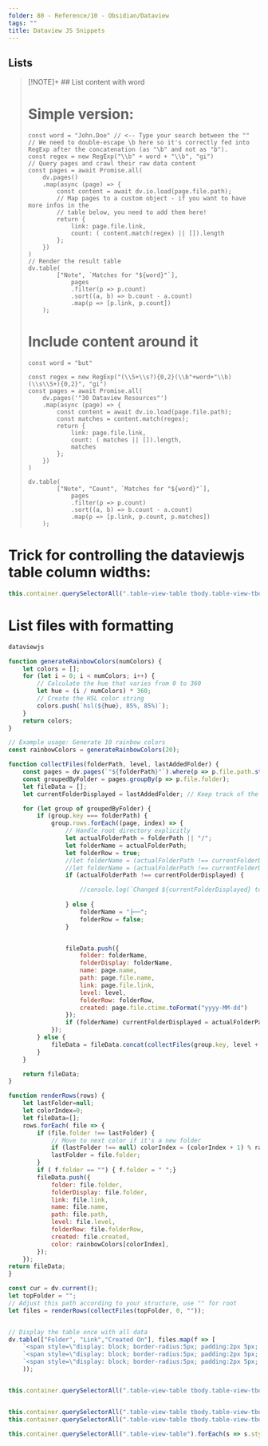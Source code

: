 ```yaml
---
folder: 80 - Reference/10 - Obsidian/Dataview
tags: ""
title: Dataview JS Snippets
---
```


## Lists

> [!NOTE]+ ## List content with word
> # Simple version: 
> ```
> const word = "John.Doe" // <-- Type your search between the ""
> // We need to double-escape \b here so it's correctly fed into RegExp after the concatenation (as "\b" and not as "b").
> const regex = new RegExp("\\b" + word + "\\b", "gi")
> // Query pages and crawl their raw data content 
> const pages = await Promise.all(
>     dv.pages()
>     .map(async (page) => {
>         const content = await dv.io.load(page.file.path);
>         // Map pages to a custom object - if you want to have more infos in the
>         // table below, you need to add them here!
>         return {
>             link: page.file.link,
>             count: ( content.match(regex) || []).length
>         };
>     })
> )
> // Render the result table 
> dv.table(
>         ["Note", `Matches for "${word}"`],
>             pages
>             .filter(p => p.count)
>             .sort((a, b) => b.count - a.count)
>             .map(p => [p.link, p.count])  
>     );
> ```
> # Include content around it
> ```
> const word = "but"
> 
> const regex = new RegExp("(\\S+\\s?){0,2}(\\b"+word+"\\b)(\\s\\S+){0,2}", "gi")
> const pages = await Promise.all(
>     dv.pages('"30 Dataview Resources"')
>     .map(async (page) => {
>         const content = await dv.io.load(page.file.path);
>         const matches = content.match(regex);
>         return {
>             link: page.file.link,
>             count: ( matches || []).length,
>             matches
>         };
>     })
> )
> 
> dv.table(
>         ["Note", "Count", `Matches for "${word}"`],
>             pages
>             .filter(p => p.count)
>             .sort((a, b) => b.count - a.count)
>             .map(p => [p.link, p.count, p.matches])  
>     );
> ```


# Trick for controlling the dataviewjs table column widths:

```javascript
this.container.querySelectorAll(".table-view-table tbody.table-view-tbody tr td:first-child").forEach(s => s.style.width ="75%");

```

# List files with formatting

```javascript
dataviewjs

function generateRainbowColors(numColors) {
    let colors = [];
    for (let i = 0; i < numColors; i++) {
        // Calculate the hue that varies from 0 to 360
        let hue = (i / numColors) * 360;
        // Create the HSL color string
        colors.push(`hsl(${hue}, 85%, 85%)`);
    }
    return colors;
}

// Example usage: Generate 10 rainbow colors
const rainbowColors = generateRainbowColors(20);

function collectFiles(folderPath, level, lastAddedFolder) {
    const pages = dv.pages(`"${folderPath}"`).where(p => p.file.path.startsWith(folderPath));
    const groupedByFolder = pages.groupBy(p => p.file.folder);
    let fileData = [];
    let currentFolderDisplayed = lastAddedFolder; // Keep track of the last folder added to the table

    for (let group of groupedByFolder) {
        if (group.key === folderPath) {
            group.rows.forEach((page, index) => {
                // Handle root directory explicitly
                let actualFolderPath = folderPath || "/";
                let folderName = actualFolderPath;
                let folderRow = true;
                //let folderName = (actualFolderPath !== currentFolderDisplayed) ? actualFolderPath : "";
                //let folderName = (actualFolderPath !== currentFolderDisplayed) ? actualFolderPath : actualFolderPath;
                if (actualFolderPath !== currentFolderDisplayed) {

	                //console.log(`Changed ${currentFolderDisplayed} to ${actualFolderPath}`)
	                
                } else {
	                folderName = "├──";
	                folderRow = false;
                }


                fileData.push({
                    folder: folderName,
                    folderDisplay: folderName,
                    name: page.name,
                    path: page.file.name,
                    link: page.file.link,
                    level: level,
                    folderRow: folderRow,
                    created: page.file.ctime.toFormat("yyyy-MM-dd")
                });
                if (folderName) currentFolderDisplayed = actualFolderPath; // Update last added folder
            });
        } else {
            fileData = fileData.concat(collectFiles(group.key, level + 1, currentFolderDisplayed));
        }
    }

    return fileData;
}

function renderRows(rows) {
	let lastFolder=null;
	let colorIndex=0;
	let fileData=[];
	rows.forEach( file => {
		if (file.folder !== lastFolder) { 
			// Move to next color if it's a new folder 
			if (lastFolder !== null) colorIndex = (colorIndex + 1) % rainbowColors.length; 
			lastFolder = file.folder; 
		}
		if ( f.folder == "") { f.folder = " ";}
		fileData.push({
			folder: file.folder,
			folderDisplay: file.folder,
			link: file.link,
			name: file.name,
			path: file.path,
			level: file.level,
			folderRow: file.folderRow,
			created: file.created,
			color: rainbowColors[colorIndex],
		});
	});
return fileData;
}

const cur = dv.current();
let topFolder = "";  
// Adjust this path according to your structure, use "" for root
let files = renderRows(collectFiles(topFolder, 0, ""));


// Display the table once with all data
dv.table(["Folder", "Link","Created On"], files.map(f => [
	`<span style=\"display: block; border-radius:5px; padding:2px 5px; background-color: ${f.color}; color: black; \">${f.folder}</span>`, 
	`<span style=\"display: block; border-radius:5px; padding:2px 5px; background-color: ${f.color}; color: black;\">${f.link}</span>`, 
	`<span style=\"display: block; border-radius:5px; padding:2px 5px; background-color: ${f.color}; color: black;\">${f.created}</span>`]
	));


this.container.querySelectorAll(".table-view-table tbody.table-view-tbody tr td:first-child").forEach(s => s.style.width ="50%");


this.container.querySelectorAll(".table-view-table tbody.table-view-tbody tr td").forEach(s => s.style.border ="1px");
this.container.querySelectorAll(".table-view-table tbody.table-view-tbody tr td").forEach(s => s.style.padding ="1px");

this.container.querySelectorAll(".table-view-table").forEach(s => s.style.border ="1px");


```
